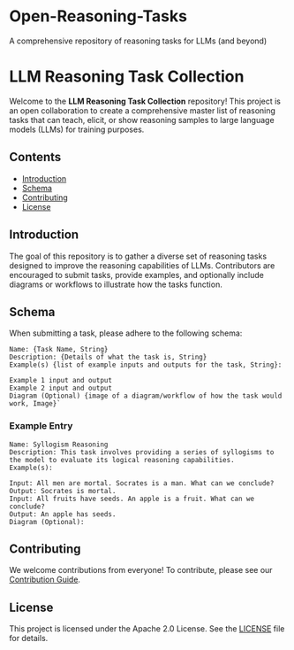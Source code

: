 # Open-Reasoning-Tasks
A comprehensive repository of reasoning tasks for LLMs (and beyond)

# LLM Reasoning Task Collection

Welcome to the **LLM Reasoning Task Collection** repository! This project is an open collaboration to create a comprehensive master list of reasoning tasks that can teach, elicit, or show reasoning samples to large language models (LLMs) for training purposes.

## Contents

- [Introduction](#introduction)
- [Schema](#schema)
- [Contributing](#contributing)
- [License](#license)

## Introduction

The goal of this repository is to gather a diverse set of reasoning tasks designed to improve the reasoning capabilities of LLMs. Contributors are encouraged to submit tasks, provide examples, and optionally include diagrams or workflows to illustrate how the tasks function. 

## Schema

When submitting a task, please adhere to the following schema:

```
Name: {Task Name, String}
Description: {Details of what the task is, String}
Example(s) {list of example inputs and outputs for the task, String}:

Example 1 input and output
Example 2 input and output
Diagram (Optional) {image of a diagram/workflow of how the task would work, Image}`
```

### Example Entry

```
Name: Syllogism Reasoning
Description: This task involves providing a series of syllogisms to the model to evaluate its logical reasoning capabilities.
Example(s):

Input: All men are mortal. Socrates is a man. What can we conclude?
Output: Socrates is mortal.
Input: All fruits have seeds. An apple is a fruit. What can we conclude?
Output: An apple has seeds.
Diagram (Optional):
```

## Contributing

We welcome contributions from everyone! To contribute, please see our [Contribution Guide](CONTRIBUTING.md).

## License

This project is licensed under the Apache 2.0 License. See the [LICENSE](LICENSE) file for details.
